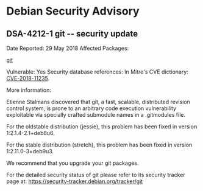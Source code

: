 
Debian Security Advisory
========================


DSA-4212-1 git -- security update
---------------------------------



Date Reported:
29 May 2018
Affected Packages:

[git](https://packages.debian.org/src:git)

Vulnerable:
Yes
Security database references:
In Mitre's CVE dictionary: [CVE-2018-11235](https://security-tracker.debian.org/tracker/CVE-2018-11235).  

More information:

Etienne Stalmans discovered that git, a fast, scalable, distributed
revision control system, is prone to an arbitrary code execution
vulnerability exploitable via specially crafted submodule names in a
.gitmodules file.


For the oldstable distribution (jessie), this problem has been fixed
in version 1:2.1.4-2.1+deb8u6.


For the stable distribution (stretch), this problem has been fixed in
version 1:2.11.0-3+deb9u3.


We recommend that you upgrade your git packages.


For the detailed security status of git please refer to its security
tracker page at:
<https://security-tracker.debian.org/tracker/git>





